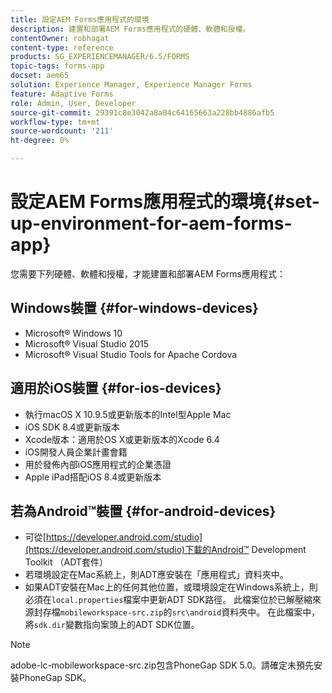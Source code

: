 ```yaml
---
title: 設定AEM Forms應用程式的環境
description: 建置和部署AEM Forms應用程式的硬體、軟體和授權。
contentOwner: robhagat
content-type: reference
products: SG_EXPERIENCEMANAGER/6.5/FORMS
topic-tags: forms-app
docset: aem65
solution: Experience Manager, Experience Manager Forms
feature: Adaptive Forms
role: Admin, User, Developer
source-git-commit: 29391c8e3042a8a04c64165663a228bb4886afb5
workflow-type: tm+mt
source-wordcount: '211'
ht-degree: 0%

---
```


# 設定AEM Forms應用程式的環境{#set-up-environment-for-aem-forms-app}

您需要下列硬體、軟體和授權，才能建置和部署AEM Forms應用程式：

## Windows裝置 {#for-windows-devices}

* Microsoft® Windows 10
* Microsoft® Visual Studio 2015
* Microsoft® Visual Studio Tools for Apache Cordova

## 適用於iOS裝置 {#for-ios-devices}

* 執行macOS X 10.9.5或更新版本的Intel型Apple Mac
* iOS SDK 8.4或更新版本
* Xcode版本：適用於OS X或更新版本的Xcode 6.4
* iOS開發人員企業計畫會籍
* 用於發佈內部iOS應用程式的企業憑證
* Apple iPad搭配iOS 8.4或更新版本

## 若為Android™裝置 {#for-android-devices}

* 可從[https://developer.android.com/studio](https://developer.android.com/studio)下載的Android™ Development Toolkit （ADT套件）
* 若環境設定在Mac系統上，則ADT應安裝在「應用程式」資料夾中。
* 如果ADT安裝在Mac上的任何其他位置，或環境設定在Windows系統上，則必須在`local.properties`檔案中更新ADT SDK路徑。 此檔案位於已解壓縮來源封存檔`mobileworkspace-src.zip`的`src\android`資料夾中。 在此檔案中，將`sdk.dir`變數指向案頭上的ADT SDK位置。

>[!NOTE]
>
>adobe-lc-mobileworkspace-src.zip包含PhoneGap SDK 5.0。請確定未預先安裝PhoneGap SDK。
